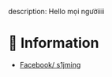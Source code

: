 
description: Hello mọi ngườiiii


# 🐳 Information

* [Facebook/ s1jming](https://www.facebook.com/quan.dinh.7712/)


